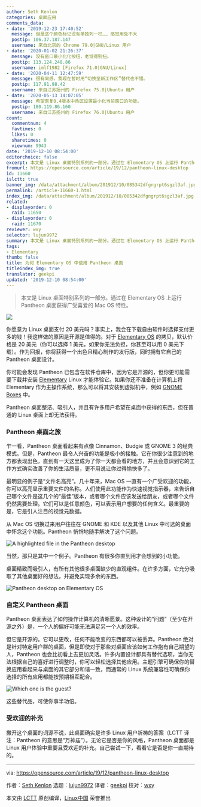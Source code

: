 ```yaml
---
author: Seth Kenlon
categories: 桌面应用
comments_data:
- date: '2019-12-23 17:40:52'
  message: 但是这个颜色标记没有单独列一栏…… 感觉用处不大
  postip: 106.37.187.147
  username: 来自北京的 Chrome 79.0|GNU/Linux 用户
- date: '2020-01-02 21:26:37'
  message: 没有窗口最小化化按纽，老觉得别扭。
  postip: 113.124.248.86
  username: imlf1982 [Firefox 71.0|GNU/Linux]
- date: '2020-04-11 12:47:59'
  message: 很有同感，我现在暂时用“切换至新工作区”替代也不错。
  postip: 117.91.98.42
  username: 来自江苏扬州的 Firefox 75.0|Ubuntu 用户
- date: '2020-05-13 14:07:05'
  message: 希望恢复0.4版本中热区设置最小化当前窗口的功能。
  postip: 180.119.86.160
  username: 来自江苏扬州的 Firefox 76.0|Ubuntu 用户
count:
  commentnum: 4
  favtimes: 0
  likes: 0
  sharetimes: 0
  viewnum: 9943
date: '2019-12-10 08:54:00'
editorchoice: false
excerpt: 本文是 Linux 桌面特别系列的一部分。通过在 Elementary OS 上运行 Pantheon 桌面获得广受喜爱的 Mac OS 特性。
fromurl: https://opensource.com/article/19/12/pantheon-linux-desktop
id: 11660
islctt: true
banner_img: /data/attachment/album/201912/10/085342dfgngrpt6sgzl3af.jpg
permalink: /article-11660-1.html
index_img: /data/attachment/album/201912/10/085342dfgngrpt6sgzl3af.jpg.thumb.jpg
related:
- displayorder: 0
  raid: 11650
- displayorder: 0
  raid: 11670
reviewer: wxy
selector: lujun9972
summary: 本文是 Linux 桌面特别系列的一部分。通过在 Elementary OS 上运行 Pantheon 桌面获得广受喜爱的 Mac OS 特性。
tags:
- Elementary
thumb: false
title: 为何 Elementary OS 中使用 Pantheon 桌面
titleindex_img: true
translator: geekpi
updated: '2019-12-10 08:54:00'
---
```



> 
> 本文是 Linux 桌面特别系列的一部分。通过在 Elementary OS 上运行 Pantheon 桌面获得广受喜爱的 Mac OS 特性。
> 
> 
> 


![](/data/attachment/album/201912/10/085342dfgngrpt6sgzl3af.jpg)


你愿意为 Linux 桌面支付 20 美元吗？事实上，我会在下载自由软件时选择支付更多的钱！我这样做的原因是开源是值得的。对于 [Elementary OS](https://elementary.io/) 的拷贝，默认价格是 20 美元（你可以选择 1 美元，如果你无法负担，你甚至可以用 0 美元下载）。作为回报，你将获得一个出色且精心制作的发行版，同时拥有它自己的 Pantheon 桌面设计。


你可能会发现 Pantheon 已包含在软件仓库中，因为它是开源的，但你更可能需要下载并安装 [Elementary](http://elementary.io) Linux 才能体验它。如果你还不准备在计算机上将 Elementary 作为主操作系统，那么可以将其安装到虚拟机中，例如 [GNOME Boxes](https://opensource.com/article/19/5/getting-started-gnome-boxes-virtualization) 中。


Pantheon 桌面整洁、吸引人，并且有许多用户希望在桌面中获得的东西，但在普通的 Linux 桌面上却无法获得。


### Pantheon 桌面之旅


乍一看，Pantheon 桌面看起来有点像 Cinnamon、Budgie 或 GNOME 3 的经典模式。但是，Pantheon 最令人兴奋的功能是极小的接触。它在你很少注意到的地方都表现出色，直到有一天这里成为了你一天都会看的地方，并且会意识到它的工作方式确实改善了你的生活质量，更不用说让你过得愉快多了。


最明显的例子是“文件名高亮”。几十年来，Mac OS 一直有一个广受欢迎的功能，你可以高亮显示重要文件的名称。人们使用此功能作为快速视觉指示器，来告诉自己哪个文件是这几个的“最佳”版本，或者哪个文件应该发送给朋友，或者哪个文件仍然需要处理。它们可以是任意颜色，可以表示用户想要的任何含义。最重要的是，它是引人注目的视觉元数据。


从 Mac OS 切换过来用户往往在 GNOME 和 KDE 以及其他 Linux 中可选的桌面中怀念这个功能。Pantheon 悄悄地随手解决了这个问题。


![A highlighted file in the Pantheon desktop](/data/attachment/album/201912/10/085405chh7wi7uyiprwpwh.jpg "A highlighted file in the Pantheon desktop")


当然，那只是其中一个例子。Pantheon 有很多你直到用才会想到的小功能。


桌面精致而吸引人，有所有其他很多桌面缺少的直观组件。在许多方面，它充分吸取了其他桌面好的想法，并避免实现多余的东西。


![Pantheon desktop on Elementary OS](/data/attachment/album/201912/10/085407ldyru03zvli1xk3g.jpg "Pantheon desktop on Elementary OS")


### 自定义 Pantheon 桌面


Pantheon 桌面表达了如何操作计算机的清晰愿景。这种设计的“问题”（至少在开源之外）是，一个人的偏好可能无法满足另一个人的效率。


但它是开源的。它可以更改，任何不能改变的东西都可以被丢弃。Pantheon 绝对是针对特定用户群的桌面，但是即使对于那些对桌面应该如何工作抱有自己期望的人，Pantheon 也会比初看上去更加灵活。许多内置设计都具有替代选项，当你无法根据自己的喜好进行调整时，你可以轻松选择其他应用。主题引擎可确保你的替换应用看起来与桌面的其它部分和谐一致，而通常的 Linux 系统兼容性可确保你选择的所有应用都能按预期相互配合。


![Which one is the guest?](/data/attachment/album/201912/10/085408qgwpgmgmkkkcm9r4.jpg "Which one is the guest?")


这些替代品，可使你事半功倍。


### 受欢迎的补充


撇开这个桌面的词源不说，此桌面确实是许多 Linux 用户祈祷的答案（LCTT 译注：Pantheon 的意思是“万神庙”）。无论它是否是你的风格，Pantheon 桌面都是 Linux 用户体验中重要且受欢迎的补充。自己尝试一下，看看它是否是你一直期待的。




---


via: <https://opensource.com/article/19/12/pantheon-linux-desktop>


作者：[Seth Kenlon](https://opensource.com/users/seth) 选题：[lujun9972](https://github.com/lujun9972) 译者：[geekpi](https://github.com/geekpi) 校对：[wxy](https://github.com/wxy)


本文由 [LCTT](https://github.com/LCTT/TranslateProject) 原创编译，[Linux中国](https://linux.cn/) 荣誉推出